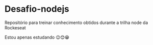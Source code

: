 # Desafio-nodejs
Repositório para treinar conhecimento obtidos durante a trilha node da Rockeseat

Estou apenas estudando 😉😊😁
